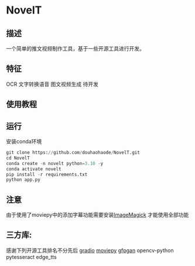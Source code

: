 # NovelT

## 描述

一个简单的推文视频制作工具，基于一些开源工具进行开发。

## 特征
   OCR
   文字转换语音
   图文视频生成
   待开发

## 使用教程


## 运行

安装conda环境

```python
git clone https://github.com/douhaohaode/NovelT.git
cd NovelT
conda create -n novelt python=3.10 -y  
conda activate novelt
pip install -r requirements.txt
python app.py
```

## 注意
 由于使用了moviepy中的添加字幕功能需要安装[ImageMagick](https://www.imagemagick.org/script/index.php) 才能使用全部功能


## 三方库:
感谢下列开源工具排名不分先后
[gradio](https://github.com/gradio-app/gradio)
[moviepy](https://github.com/Zulko/moviepy)
[gfpgan](https://github.com/TencentARC/GFPGAN)
opencv-python
pytesseract
edge_tts

